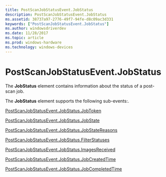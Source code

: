 ```yaml
---
title: PostScanJobStatusEvent.JobStatus
description: PostScanJobStatusEvent.JobStatus
ms.assetid: 38737a97-2776-49f7-94fe-d8c09ac3d331
keywords: ["PostScanJobStatusEvent.JobStatus"]
ms.author: windowsdriverdev
ms.date: 11/28/2017
ms.topic: article
ms.prod: windows-hardware
ms.technology: windows-devices
---
```


# PostScanJobStatusEvent.JobStatus


The **JobStatus** element contains information about the status of a post-scan job.

The **JobStatus** element supports the following sub-events:.

[PostScanJobStatusEvent.JobStatus.JobToken](postscanjobstatusevent-jobstatus-jobtoken.md)

[PostScanJobStatusEvent.JobStatus.JobState](postscanjobstatusevent-jobstatus-jobstate.md)

[PostScanJobStatusEvent.JobStatus.JobStateReasons](postscanjobstatusevent-jobstatus-jobstatereasons.md)

[PostScanJobStatusEvent.JobStatus.FilterStatuses](postscanjobstatusevent-jobstatus-filterstatuses.md)

[PostScanJobStatusEvent.JobStatus.ImagesReceived](postscanjobstatusevent-jobstatus-imagesreceived.md)

[PostScanJobStatusEvent.JobStatus.JobCreatedTime](postscanjobstatusevent-jobstatus-jobcreatedtime.md)

[PostScanJobStatusEvent.JobStatus.JobCompletedTime](postscanjobstatusevent-jobstatus-jobcompletedtime.md)

 

 





